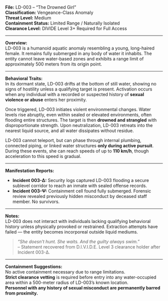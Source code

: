 **File:** LD-003 – “The Drowned Girl”  
**Classification:** Vengeance-Class Anomaly  
**Threat Level:** Medium  
**Containment Status:** Limited Range / Naturally Isolated  
**Clearance Level:** DIVIDE Level 3+ Required for Full Access  

---

**Overview:**  
LD-003 is a humanoid aquatic anomaly resembling a young, long-haired female. It remains fully submerged in any body of water it inhabits. The entity cannot leave water-based zones and exhibits a range limit of approximately 500 meters from its origin point.

---

**Behavioral Traits:**  
In its dormant state, LD-003 drifts at the bottom of still water, showing no signs of hostility unless a qualifying target is present. Activation occurs when any individual with a recorded or suspected history of **sexual violence or abuse** enters her proximity.

Once triggered, LD-003 initiates violent environmental changes. Water levels rise abruptly, even within sealed or elevated environments, often flooding entire structures. The target is then **drowned and strangled** with disproportionate strength. Upon neutralization, LD-003 retreats into the nearest liquid source, and all water dissipates without residue.

LD-003 cannot teleport, but can phase through internal plumbing, connected piping, or linked water structures **only during active pursuit**. During these events, she can reach speeds of up to **110 km/h**, though acceleration to this speed is gradual.

---

**Manifestation Reports:**  
- **Incident 003-Δ:** Security logs captured LD-003 flooding a secure sublevel corridor to reach an inmate with sealed offense records.  
- **Incident 003-Ψ:** Containment cell found fully submerged. Forensic review revealed previously hidden misconduct by deceased staff member. No survivors.

---

**Notes:**  
LD-003 does not interact with individuals lacking qualifying behavioral history unless physically provoked or restrained. Extraction attempts have failed — the entity becomes incorporeal outside liquid mediums.

> _“She doesn’t hunt. She waits. And the guilty always swim.”_  
> – Statement recovered from D.I.V.I.D.E. Level 3 clearance holder after Incident 003-Δ.

---

**Containment Suggestions:**  
No active containment necessary due to range limitations.  
**Strict clearance vetting** is required before entry into any water-occupied area within a 500-meter radius of LD-003’s known location.  
**Personnel with any history of sexual misconduct are permanently barred from proximity.**


